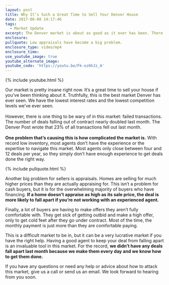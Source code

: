 ```yaml
---
layout: post
title: Why It’s Such a Great Time to Sell Your Denver House
date: 2017-06-08 14:17:46
tags:
  - Market Update
excerpt: The Denver market is about as good as it ever has been. There are a few key reasons why.
enclosure:
pullquote: Low appraisals have become a big problem.
enclosure_type: video/mp4
enclosure_time:
use_youtube_image: true
youtube_alternate_image:
youtube_code: 'https://youtu.be/Fk-oz6hJz_A'
---
```



{% include youtube.html %}

Our market is pretty insane right now. It’s a great time to sell your house if you’ve been thinking about it. Truthfully, this is the best market Denver has ever seen. We have the lowest interest rates and the lowest competition levels we’ve ever seen.
<br>
<br>However, there is one thing to be wary of in this market: failed transactions. The number of deals falling out of contract nearly doubled last month. The Denver Post wrote that 23% of all transactions fell out last month.
<br>
<br>**One problem that’s causing this is how complicated the market is.** With record low inventory, most agents don’t have the experience or the expertise to navigate this market. Most agents only close between four and 12 deals per year, so they simply don’t have enough experience to get deals done the right way.

{% include pullquote.html %}

Another big problem for sellers is appraisals. Homes are selling for much higher prices than they are actually appraising for. This isn’t a problem for cash buyers, but it is for the overwhelming majority of buyers who have financing. **If a home doesn’t appraise as high as its sale price, the deal is more likely to fall apart if you’re not working with an experienced agent.**

Finally, a lot of buyers are having to make offers they aren’t fully comfortable with. They get sick of getting outbid and make a high offer, only to get cold feet after they go under contract. Most of the time, the monthly payment is just more than they are comfortable paying.

This is a difficult market to be in, but it can be a very lucrative market if you have the right help. Having a good agent to keep your deal from falling apart is an invaluable tool in this market. For the record, **we didn’t have any deals fall apart last month because we make them every day and we know how to get them done.**

If you have any questions or need any help or advice about how to attack this market, give us a call or send us an email. We look forward to hearing from you soon.